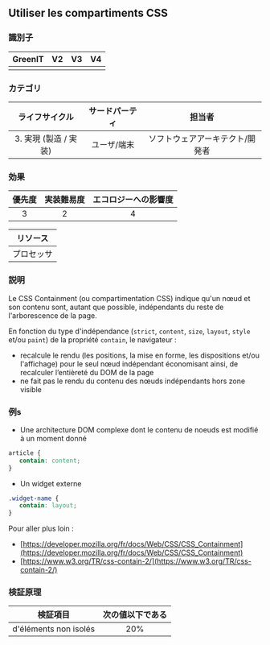 ## Utiliser les compartiments CSS

### 識別子

| GreenIT |  V2  |  V3  |  V4  |
|:-------:|:----:|:----:|:----:|
|      |   |   |      |

### カテゴリ

| ライフサイクル |  サードパーティ  |  担当者  |
|:---------:|:----:|:----:|
| 3. 実現 (製造 / 実装) | ユーザ/端末 | ソフトウェアアーキテクト/開発者 |

### 効果

| 優先度 |      実装難易度       |  エコロジーへの影響度    |
|:-------------------:|:-------------------------:|:---------------------:|
| 3 | 2 | 4 |

|リソース                                      |
|:----------------------------------------------------------:|
|プロセッサ    |

### 説明

Le CSS Containment (ou compartimentation CSS) indique qu'un nœud et son contenu sont, autant que possible, indépendants du reste de l'arborescence de la page.

En fonction du type d'indépendance (```strict```, ```content```, ```size```, ```layout```, ```style``` et/ou ```paint```) de la propriété ```contain```, le navigateur :
 - recalcule le rendu (les positions, la mise en forme, les dispositions et/ou l'affichage) pour le seul nœud indépendant économisant ainsi, de recalculer l’entièreté du DOM de la page
- ne fait pas le rendu du contenu des nœuds indépendants hors zone visible

### 例s
- Une architecture DOM complexe dont le contenu de noeuds est modifié à un moment donné
```css
article {
   contain: content;
}
```
- Un widget externe
```css
.widget-name {
   contain: layout;
}
```
Pour aller plus loin : 
- [https://developer.mozilla.org/fr/docs/Web/CSS/CSS_Containment](https://developer.mozilla.org/fr/docs/Web/CSS/CSS_Containment)
- [https://www.w3.org/TR/css-contain-2/](https://www.w3.org/TR/css-contain-2/)

### 検証原理

| 検証項目 |     次の値以下である   |  
|-------------------|:-------------------------:|
| d'éléments non isolés    |  20% |
